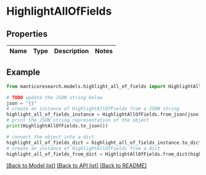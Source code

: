 # HighlightAllOfFields


## Properties

Name | Type | Description | Notes
------------ | ------------- | ------------- | -------------

## Example

```python
from manticoresearch.models.highlight_all_of_fields import HighlightAllOfFields

# TODO update the JSON string below
json = "{}"
# create an instance of HighlightAllOfFields from a JSON string
highlight_all_of_fields_instance = HighlightAllOfFields.from_json(json)
# print the JSON string representation of the object
print(HighlightAllOfFields.to_json())

# convert the object into a dict
highlight_all_of_fields_dict = highlight_all_of_fields_instance.to_dict()
# create an instance of HighlightAllOfFields from a dict
highlight_all_of_fields_from_dict = HighlightAllOfFields.from_dict(highlight_all_of_fields_dict)
```
[[Back to Model list]](../README.md#documentation-for-models) [[Back to API list]](../README.md#documentation-for-api-endpoints) [[Back to README]](../README.md)


